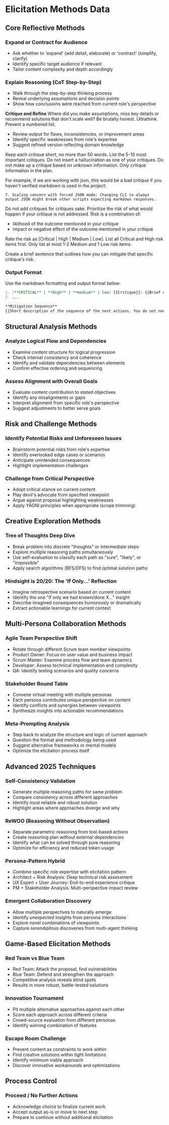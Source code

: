 # Elicitation Methods Data

## Core Reflective Methods

### Expand or Contract for Audience

- Ask whether to 'expand' (add detail, elaborate) or 'contract' (simplify, clarify)
- Identify specific target audience if relevant
- Tailor content complexity and depth accordingly

### Explain Reasoning (CoT Step-by-Step)

- Walk through the step-by-step thinking process
- Reveal underlying assumptions and decision points
- Show how conclusions were reached from current role's perspective

**Critique and Refine**
Where did you make assumptions, miss key details or recommend solutions that don't scale well? Be brutally honest. Ultrathink. Present a numbered list.

- Review output for flaws, inconsistencies, or improvement areas
- Identify specific weaknesses from role's expertise
- Suggest refined version reflecting domain knowledge

Keep each critique short, no more than 50 words. List the 5-10 most important critiques. Do not insert a hallucination as one of your critiques. Do not make up a critique based on unknown information. Only critique information in the plan.

For example, if we are working with json, this would be a bad critique if you haven't verified markdown is used in the project:

```text
7. Scaling concern with forced JSON mode: Changing CLI to always output JSON might break other scripts expecting markdown responses.
```

Do not add critiques for critiques sake. Prioritize the risk of what would happen if your critique is not addressed. Risk is a combination of:

- liklihood of the outcome mentioned in your critique
- impact or negative effect of the outcome mentioned in your critique

Rate the risk as [Critical | High | Medium | Low]. List all Critical and High risk items first. Only list at most 1-2 Medium and 1 Low risk items.

Create a brief sentence that outlines how you can mitigate that specific critique's risk.

### Output Format

Use the markdown formatting and output format below:

```markdown
1. [**CRITICAL** | **High** | **medium** | low] {{Critique}}: {{Brief expansion sentence}}. [**SUGGESTION**]: {{Suggest action to mitigate risk}}
2. ...

**Mitigation Sequence**
{{Short description of the sequence of the next actions. You do not need to mitigate all risks, particularly if subsequent actions can benefit from the insights of earlier actions. Group together related risks and actions.}}
```

## Structural Analysis Methods

### Analyze Logical Flow and Dependencies

- Examine content structure for logical progression
- Check internal consistency and coherence
- Identify and validate dependencies between elements
- Confirm effective ordering and sequencing

### Assess Alignment with Overall Goals

- Evaluate content contribution to stated objectives
- Identify any misalignments or gaps
- Interpret alignment from specific role's perspective
- Suggest adjustments to better serve goals

## Risk and Challenge Methods

### Identify Potential Risks and Unforeseen Issues

- Brainstorm potential risks from role's expertise
- Identify overlooked edge cases or scenarios
- Anticipate unintended consequences
- Highlight implementation challenges

### Challenge from Critical Perspective

- Adopt critical stance on current content
- Play devil's advocate from specified viewpoint
- Argue against proposal highlighting weaknesses
- Apply YAGNI principles when appropriate (scope trimming)

## Creative Exploration Methods

### Tree of Thoughts Deep Dive

- Break problem into discrete "thoughts" or intermediate steps
- Explore multiple reasoning paths simultaneously
- Use self-evaluation to classify each path as "sure", "likely", or "impossible"
- Apply search algorithms (BFS/DFS) to find optimal solution paths

### Hindsight is 20/20: The 'If Only...' Reflection

- Imagine retrospective scenario based on current content
- Identify the one "if only we had known/done X..." insight
- Describe imagined consequences humorously or dramatically
- Extract actionable learnings for current context

## Multi-Persona Collaboration Methods

### Agile Team Perspective Shift

- Rotate through different Scrum team member viewpoints
- Product Owner: Focus on user value and business impact
- Scrum Master: Examine process flow and team dynamics
- Developer: Assess technical implementation and complexity
- QA: Identify testing scenarios and quality concerns

### Stakeholder Round Table

- Convene virtual meeting with multiple personas
- Each persona contributes unique perspective on content
- Identify conflicts and synergies between viewpoints
- Synthesize insights into actionable recommendations

### Meta-Prompting Analysis

- Step back to analyze the structure and logic of current approach
- Question the format and methodology being used
- Suggest alternative frameworks or mental models
- Optimize the elicitation process itself

## Advanced 2025 Techniques

### Self-Consistency Validation

- Generate multiple reasoning paths for same problem
- Compare consistency across different approaches
- Identify most reliable and robust solution
- Highlight areas where approaches diverge and why

### ReWOO (Reasoning Without Observation)

- Separate parametric reasoning from tool-based actions
- Create reasoning plan without external dependencies
- Identify what can be solved through pure reasoning
- Optimize for efficiency and reduced token usage

### Persona-Pattern Hybrid

- Combine specific role expertise with elicitation pattern
- Architect + Risk Analysis: Deep technical risk assessment
- UX Expert + User Journey: End-to-end experience critique
- PM + Stakeholder Analysis: Multi-perspective impact review

### Emergent Collaboration Discovery

- Allow multiple perspectives to naturally emerge
- Identify unexpected insights from persona interactions
- Explore novel combinations of viewpoints
- Capture serendipitous discoveries from multi-agent thinking

## Game-Based Elicitation Methods

### Red Team vs Blue Team

- Red Team: Attack the proposal, find vulnerabilities
- Blue Team: Defend and strengthen the approach
- Competitive analysis reveals blind spots
- Results in more robust, battle-tested solutions

### Innovation Tournament

- Pit multiple alternative approaches against each other
- Score each approach across different criteria
- Crowd-source evaluation from different personas
- Identify winning combination of features

### Escape Room Challenge

- Present content as constraints to work within
- Find creative solutions within tight limitations
- Identify minimum viable approach
- Discover innovative workarounds and optimizations

## Process Control

### Proceed / No Further Actions

- Acknowledge choice to finalize current work
- Accept output as-is or move to next step
- Prepare to continue without additional elicitation

```text
